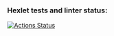 ### Hexlet tests and linter status:
[![Actions Status](https://github.com/Mirdalan-p/python-project-52/workflows/hexlet-check/badge.svg)](https://github.com/Mirdalan-p/python-project-52/actions)
